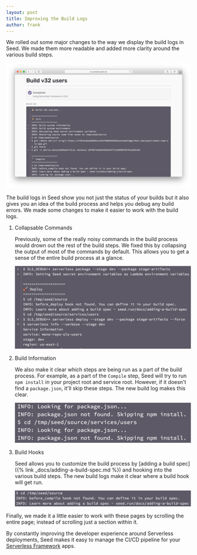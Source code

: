 ```yaml
---
layout: post
title: Improving the Build Logs
author: frank
---
```


We rolled out some major changes to the way we display the build logs in Seed. We made them more readable and added more clarity around the various build steps.

![Build logs screenshot](/assets/blog/improving-the-build-logs/build-logs-screenshot.png)

The build logs in Seed show you not just the status of your builds but it also gives you an idea of the build process and helps you debug any build errors. We made some changes to make it easier to work with the build logs.

1. Collapsable Commands

   Previously, some of the really noisy commands in the build process would drown out the rest of the build steps. We fixed this by collapsing the output of most of the commands by default. This allows you to get a sense of the entire build process at a glance.

   ![Collapsed build logs section screenshot](/assets/blog/improving-the-build-logs/collapsed-build-logs-section-screenshot.png)

2. Build Information

   We also make it clear which steps are being run as a part of the build process. For example, as a part of the `Compile` step, Seed will try to run `npm install` in your project root and service root. However, if it doesn't find a `package.json`, it'll skip these steps. The new build log makes this clear.

   ![Build logs info section screenshot](/assets/blog/improving-the-build-logs/build-logs-info-section-screenshot.png)

3. Build Hooks

   Seed allows you to customize the build process by [adding a build spec]({% link _docs/adding-a-build-spec.md %}) and hooking into the various build steps. The new build logs make it clear where a build hook will get run.

   ![Build logs hooks section screenshot](/assets/blog/improving-the-build-logs/build-logs-hooks-section-screenshot.png)

Finally, we made it a little easier to work with these pages by scrolling the entire page; instead of scrolling just a section within it.

By constantly improving the developer experience around Serverless deployments, Seed makes it easy to manage the CI/CD pipeline for your [Serverless Framework](https://serverless.com) apps.
